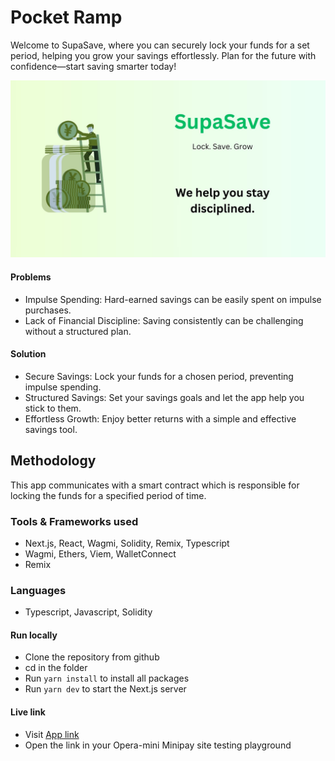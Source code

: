 # Pocket Ramp

Welcome to SupaSave, where you can securely lock your funds 
for a set period, helping you grow your savings effortlessly. 
Plan for the future with confidence—start saving smarter today!

![banner](./assets/banner.jpg)

#### Problems
- Impulse Spending: Hard-earned savings can be easily spent on impulse purchases.
- Lack of Financial Discipline: Saving consistently can be challenging without a structured plan.

#### Solution
- Secure Savings: Lock your funds for a chosen period, preventing impulse spending.
- Structured Savings: Set your savings goals and let the app help you stick to them.
- Effortless Growth: Enjoy better returns with a simple and effective savings tool.



## Methodology
This app communicates with a smart contract which is 
responsible for locking the funds for a specified period of time.


### Tools & Frameworks used
- Next.js, React, Wagmi, Solidity, Remix, Typescript
- Wagmi, Ethers, Viem, WalletConnect
- Remix

### Languages

- Typescript, Javascript, Solidity

#### Run locally
- Clone the repository from github
- cd in the folder
- Run `yarn install` to install all packages
- Run `yarn dev` to start the Next.js server


#### Live link
- Visit [App link](https://supa-save.vercel.app//)
- Open the link in your Opera-mini Minipay site testing playground



